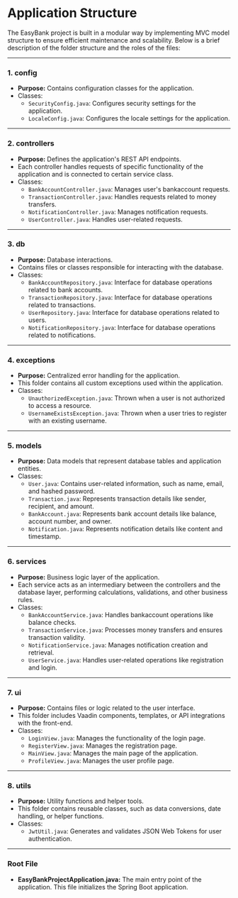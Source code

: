
# **Application Structure**
The EasyBank project is built in a modular way by implementing MVC model structure to ensure efficient maintenance and scalability. Below is a brief description of the folder structure and the roles of the files:

____

### **1. config**
- **Purpose:** Contains configuration classes for the application.
- Classes:
    - `SecurityConfig.java`: Configures security settings for the application.
    - `LocaleConfig.java`: Configures the locale settings for the application.

____

### **2. controllers**
- **Purpose:** Defines the application's REST API endpoints.
- Each controller handles requests of specific functionality of the application and is connected to certain service class.
- Classes:
    - `BankAccountController.java`: Manages user's bankaccount requests.
    - `TransactionController.java`: Handles requests related to money transfers.
    - `NotificationController.java`: Manages notification requests.
    - `UserController.java`: Handles user-related requests.

____

### **3. db**
- **Purpose:** Database interactions.
- Contains files or classes responsible for interacting with the database.
- Classes:
    - `BankAccountRepository.java`: Interface for database operations related to bank accounts.
    - `TransactionRepository.java`: Interface for database operations related to transactions.
    - `UserRepository.java`: Interface for database operations related to users.
    - `NotificationRepository.java`: Interface for database operations related to notifications.

____

### **4. exceptions**
- **Purpose:** Centralized error handling for the application.
- This folder contains all custom exceptions used within the application.
- Classes:
    - `UnauthorizedException.java`: Thrown when a user is not authorized to access a resource.
    - `UsernameExistsException.java`: Thrown when a user tries to register with an existing username.

____

### **5. models**
- **Purpose:** Data models that represent database tables and application entities.
- Classes:
    - `User.java`: Contains user-related information, such as name, email, and hashed password.
    - `Transaction.java`: Represents transaction details like sender, recipient, and amount.
    - `BankAccount.java`: Represents bank account details like balance, account number, and owner.
    - `Notification.java`: Represents notification details like content and timestamp.

____

### **6. services**
- **Purpose:** Business logic layer of the application.
- Each service acts as an intermediary between the controllers and the database layer, performing calculations, validations, and other business rules.
- Classes:
    - `BankAccountService.java`: Handles bankaccount operations like balance checks.
    - `TransactionService.java`: Processes money transfers and ensures transaction validity.
    - `NotificationService.java`: Manages notification creation and retrieval.
    - `UserService.java`: Handles user-related operations like registration and login.

____

### **7. ui**
- **Purpose:** Contains files or logic related to the user interface.
- This folder includes Vaadin components, templates, or API integrations with the front-end.
- Classes:
    - `LoginView.java`: Manages the functionality of the login page.
    - `RegisterView.java`: Manages the registration page.
    - `MainView.java`: Manages the main page of the application.
    - `ProfileView.java`: Manages the user profile page.

____

### **8. utils**
- **Purpose:** Utility functions and helper tools.
- This folder contains reusable classes, such as data conversions, date handling, or helper functions.
- Classes:
    - `JwtUtil.java`: Generates and validates JSON Web Tokens for user authentication.

____

### **Root File**
- **EasyBankProjectApplication.java:** The main entry point of the application. This file initializes the Spring Boot application.


